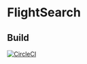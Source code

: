 # FlightSearch



## Build

[![CircleCI](https://circleci.com/gh/paragdiwan/flightSearch.svg?style=svg)](https://circleci.com/gh/paragdiwan/flightSearch)
